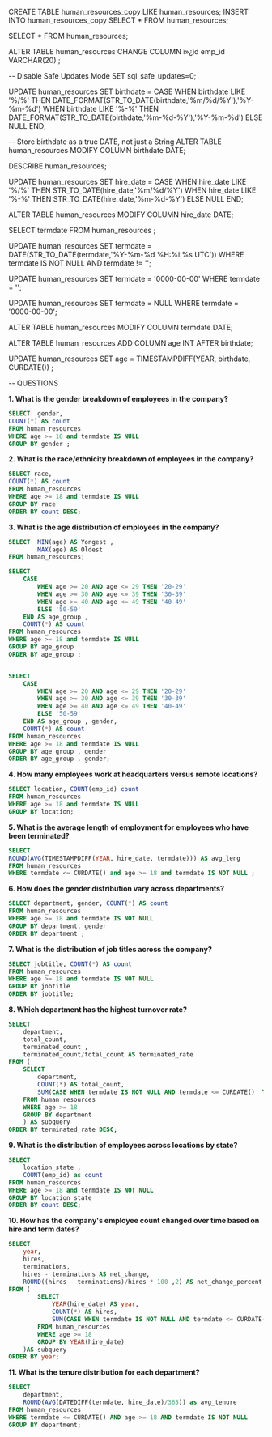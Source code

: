 
CREATE TABLE human_resources_copy
LIKE human_resources;
INSERT INTO human_resources_copy
SELECT * FROM human_resources;

SELECT * FROM human_resources;

ALTER TABLE human_resources
CHANGE COLUMN ï»¿id emp_id VARCHAR(20) ;

-- Disable Safe Updates Mode
SET sql_safe_updates=0;

UPDATE human_resources 
SET birthdate = CASE 
	WHEN birthdate LIKE '%/%' THEN DATE_FORMAT(STR_TO_DATE(birthdate,'%m/%d/%Y'),'%Y-%m-%d')
	WHEN birthdate LIKE '%-%' THEN DATE_FORMAT(STR_TO_DATE(birthdate,'%m-%d-%Y'),'%Y-%m-%d')
	ELSE NULL
END;

-- Store birthdate as a true DATE, not just a String
ALTER TABLE human_resources
MODIFY COLUMN birthdate DATE;

DESCRIBE human_resources;

UPDATE human_resources
SET hire_date = CASE 
	WHEN hire_date LIKE '%/%' THEN STR_TO_DATE(hire_date,'%m/%d/%Y') 
	WHEN hire_date LIKE '%-%' THEN STR_TO_DATE(hire_date,'%m-%d-%Y') 
	ELSE NULL
END;

ALTER TABLE human_resources
MODIFY COLUMN hire_date DATE;

SELECT termdate FROM human_resources ;

UPDATE human_resources 
SET termdate = DATE(STR_TO_DATE(termdate,'%Y-%m-%d %H:%i:%s UTC'))
WHERE termdate IS NOT NULL AND termdate != '';


UPDATE human_resources
SET termdate = '0000-00-00'
WHERE termdate = '';

UPDATE human_resources
SET termdate = NULL
WHERE termdate = '0000-00-00';

ALTER TABLE human_resources
MODIFY COLUMN termdate DATE;

ALTER TABLE human_resources
ADD COLUMN age INT
AFTER birthdate;

UPDATE human_resources
SET age = TIMESTAMPDIFF(YEAR, birthdate, CURDATE()) ;


-- QUESTIONS

**1. What is the gender breakdown of employees in the company?**
```sql
SELECT  gender,
COUNT(*) AS count
FROM human_resources
WHERE age >= 18 and termdate IS NULL
GROUP BY gender ;
```
**2. What is the race/ethnicity breakdown of employees in the company?**
```sql
SELECT race,
COUNT(*) AS count
FROM human_resources
WHERE age >= 18 and termdate IS NULL
GROUP BY race 
ORDER BY count DESC;
```
**3. What is the age distribution of employees in the company?**
```sql
SELECT  MIN(age) AS Yongest , 
		MAX(age) AS Oldest
FROM human_resources;

SELECT
	CASE
		WHEN age >= 20 AND age <= 29 THEN '20-29'
		WHEN age >= 30 AND age <= 39 THEN '30-39'
		WHEN age >= 40 AND age <= 49 THEN '40-49'
		ELSE '50-59'
	END AS age_group ,
	COUNT(*) AS count
FROM human_resources
WHERE age >= 18 and termdate IS NULL
GROUP BY age_group
ORDER BY age_group ;


SELECT
	CASE
		WHEN age >= 20 AND age <= 29 THEN '20-29'
		WHEN age >= 30 AND age <= 39 THEN '30-39'
		WHEN age >= 40 AND age <= 49 THEN '40-49'
		ELSE '50-59'
	END AS age_group , gender,
	COUNT(*) AS count
FROM human_resources
WHERE age >= 18 and termdate IS NULL
GROUP BY age_group , gender
ORDER BY age_group , gender;
```
**4. How many employees work at headquarters versus remote locations?**
```sql
SELECT location, COUNT(emp_id) count
FROM human_resources
WHERE age >= 18 and termdate IS NULL
GROUP BY location;
```
**5. What is the average length of employment for employees who have been terminated?**
```sql
SELECT
ROUND(AVG(TIMESTAMPDIFF(YEAR, hire_date, termdate))) AS avg_leng 
FROM human_resources
WHERE termdate <= CURDATE() and age >= 18 and termdate IS NOT NULL ;
```
**6. How does the gender distribution vary across departments?**
```sql
SELECT department, gender, COUNT(*) AS count
FROM human_resources 
WHERE age >= 18 and termdate IS NOT NULL 
GROUP BY department, gender
ORDER BY department ;
```

**7. What is the distribution of job titles across the company?**
```sql
SELECT jobtitle, COUNT(*) AS count
FROM human_resources 
WHERE age >= 18 and termdate IS NOT NULL 
GROUP BY jobtitle 
ORDER BY jobtitle;
```
**8. Which department has the highest turnover rate?**
```sql
SELECT 
	department,
	total_count,
	terminated_count ,
	terminated_count/total_count AS terminated_rate
FROM (
	SELECT 
		department,
		COUNT(*) AS total_count,
		SUM(CASE WHEN termdate IS NOT NULL AND termdate <= CURDATE()  THEN 1 ELSE 0 END) AS terminated_count
	FROM human_resources 
	WHERE age >= 18 
	GROUP BY department
	) AS subquery
ORDER BY terminated_rate DESC;
```
**9. What is the distribution of employees across locations by state?**
```sql
SELECT
	location_state ,
	COUNT(emp_id) as count 
FROM human_resources
WHERE age >= 18 and termdate IS NOT NULL 
GROUP BY location_state 
ORDER BY count DESC;
```
**10. How has the company's employee count changed over time based on hire and term dates?**
```sql
SELECT
	year,
    hires,
	terminations,
	hires - terminations AS net_change,
    ROUND((hires - terminations)/hires * 100 ,2) AS net_change_percent
FROM (
		SELECT 
			YEAR(hire_date) AS year,
			COUNT(*) AS hires,
			SUM(CASE WHEN termdate IS NOT NULL AND termdate <= CURDATE() THEN 1 ELSE 0 END) AS terminations 
		FROM human_resources 
		WHERE age >= 18 
		GROUP BY YEAR(hire_date)
	)AS subquery
ORDER BY year;
```
**11. What is the tenure distribution for each department?**
```sql
SELECT 
	department,
	ROUND(AVG(DATEDIFF(termdate, hire_date)/365)) as avg_tenure 
FROM human_resources 
WHERE termdate <= CURDATE() AND age >= 18 AND termdate IS NOT NULL 
GROUP BY department;
```

 
